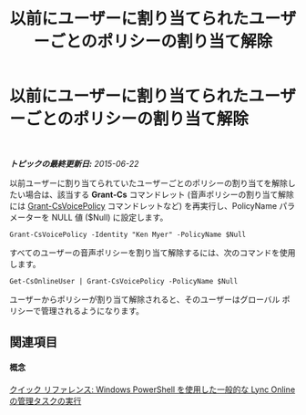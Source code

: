 ﻿---
title: 以前にユーザーに割り当てられたユーザーごとのポリシーの割り当て解除
TOCTitle: 以前にユーザーに割り当てられたユーザーごとのポリシーの割り当て解除
ms:assetid: bdba1d22-28e4-4203-a109-a3fb408783d3
ms:mtpsurl: https://technet.microsoft.com/ja-jp/library/Dn362840(v=OCS.15)
ms:contentKeyID: 56270140
ms.date: 06/02/2017
mtps_version: v=OCS.15
ms.translationtype: HT
---

# 以前にユーザーに割り当てられたユーザーごとのポリシーの割り当て解除

 

_**トピックの最終更新日:** 2015-06-22_

以前ユーザーに割り当てられていたユーザーごとのポリシーの割り当てを解除したい場合は、該当する **Grant-Cs** コマンドレット (音声ポリシーの割り当て解除には [Grant-CsVoicePolicy](grant-csvoicepolicy.md) コマンドレットなど) を再実行し、PolicyName パラメーターを NULL 値 ($Null) に設定します。

    Grant-CsVoicePolicy -Identity "Ken Myer" -PolicyName $Null

すべてのユーザーの音声ポリシーを割り当て解除するには、次のコマンドを使用します。

    Get-CsOnlineUser | Grant-CsVoicePolicy -PolicyName $Null

ユーザーからポリシーが割り当て解除されると、そのユーザーはグローバル ポリシーで管理されるようになります。

## 関連項目

#### 概念

[クイック リファレンス: Windows PowerShell を使用した一般的な Lync Online の管理タスクの実行](quick-reference-using-windows-powershell-to-do-common-skype-for-business-online-management-tasks.md)

